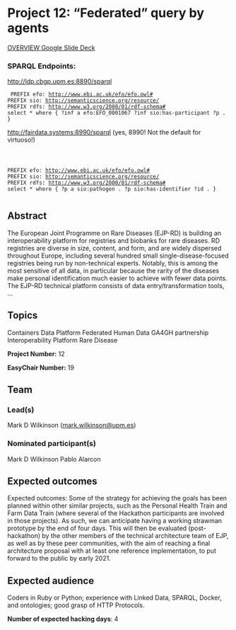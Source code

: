 # Project 12: “Federated” query by agents

[OVERVIEW Google Slide Deck](https://docs.google.com/presentation/d/1SKxtUceSBcfwzozCJn0HN4jqHLtO1c8_TaF5ZqrtzCY/edit?usp=sharing)

### SPARQL Endpoints:

http://ldp.cbgp.upm.es:8890/sparql

<code><pre>
     PREFIX efo: <http://www.ebi.ac.uk/efo/efo.owl#>
     PREFIX sio: <http://semanticscience.org/resource/>
     PREFIX rdfs: <http://www.w3.org/2000/01/rdf-schema#>
     select *
     where {
      ?inf a efo:EFO_0001067
      ?inf sio:has-participant ?p .
     }
</pre></code>

http://fairdata.systems:8990/sparql  (yes, 8990!  Not the default for virtuoso!)

<code><pre>

PREFIX efo: <http://www.ebi.ac.uk/efo/efo.owl#>
PREFIX sio: <http://semanticscience.org/resource/>
PREFIX rdfs: <http://www.w3.org/2000/01/rdf-schema#>
select *
where {
       ?p a sio:pathogen .
       ?p sio:has-identifier ?id .
}
</pre></code>

## Abstract

The European Joint Programme on Rare Diseases (EJP-RD) is building an interoperability platform for registries and biobanks for rare diseases. RD registries are diverse in size, content, and form, and are widely dispersed throughout Europe, including several hundred small single-disease-focused registries being run by non-technical experts. Notably, this is among the most sensitive of all data, in particular because the rarity of the diseases make personal identification much easier to achieve with fewer data points. The EJP-RD technical platform consists of data entry/transformation tools, ...

## Topics

Containers
 Data Platform
 Federated Human Data
 GA4GH partnership
 Interoperability Platform
 Rare Disease

**Project Number:** 12



**EasyChair Number:** 19

## Team

### Lead(s)

Mark D Wilkinson (mark.wilkinson@upm.es)

### Nominated participant(s)

Mark D Wilkinson
 Pablo Alarcon

## Expected outcomes

Expected outcomes: Some of the strategy for achieving the goals has been planned within other similar projects, such as the Personal Health Train and Farm Data Train (where several of the Hackathon participants are involved in those projects). As such, we can anticipate having a working strawman prototype by the end of four days. This will then be evaluated (post-hackathon) by the other members of the technical architecture team of EJP, as well as by these peer communities, with the aim of reaching a final architecture proposal with at least one reference implementation, to put forward to the public by early 2021.

## Expected audience

Coders in Ruby or Python; experience with Linked Data, SPARQL, Docker, and ontologies; good grasp of HTTP Protocols.

**Number of expected hacking days**: 4

